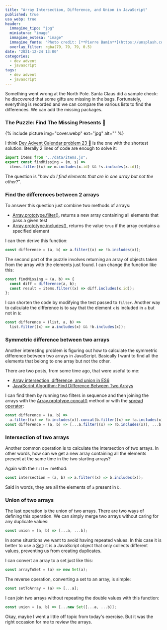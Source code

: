 ```yaml
---
title: "Array Intersection, Difference, and Union in JavaScript"
published: true
usa_webp: true
header:
  immagine_tipo: "jpg"
  miniatura: "image"
  immagine_estesa: "image"
  immagine_fonte: "Photo credit: [**Pierre Bamin**](https://unsplash.com/@bamin)"
  overlay_filter: rgba(79, 79, 79, 0.5)
date: "2021-12-24 13:00"
categories:
  - dev advent
  - javascript
tags:
  - dev advent
  - javascript
---
```


Something went wrong at the North Pole. Santa Claus did a sample check: he discovered that some gifts are missing in the bags. Fortunately, everything is recorded and we can compare the various lists to find the differences. We can add the missing packages.

### The Puzzle: Find The Missing Presents 🎁

{% include picture img="cover.webp" ext="jpg" alt="" %}

I think [Dev Advent Calendar problem 23 🎅](<(https://github.com/devadvent/puzzle-23)>) is the one with the shortest solution: literally 2 lines of code are enough to solve it:

```js
import items from "../data/items.js";
export const findMissing = (m, s) =>
  items.filter((x) => m.includes(x.id) && !s.includes(x.id));
```

The question is "_how do I find elements that are in one array but not the other?_".

### Find the differences between 2 arrays

To answer this question just combine two methods of arrays:

- [Array.prototype.filter()](https://developer.mozilla.org/en-US/docs/Web/JavaScript/Reference/Global_Objects/Array/filter), returns a new array containing all elements that pass a given test
- [Array.prototype.includes()](https://developer.mozilla.org/en-US/docs/Web/JavaScript/Reference/Global_Objects/Array/includes), returns the value `true` if the array contains a specified element

I can then derive this function:

```js
const difference = (a, b) => a.filter((x) => !b.includes(x));
```

The second part of the puzzle involves returning an array of objects taken from the array with the elements just found. I can change the function like this:

```js
const findMissing = (a, b) => {
  const diff = difference(a, b);
  const result = items.filter((x) => diff.includes(x.id));
};
```

I can shorten the code by modifying the test passed to `filter`. Another way to calculate the difference is to say that the element `x` is included in `a` but not in `b`:

```js
const difference = (list, a, b) =>
  list.filter((x) => a.includes(x) && !b.includes(x));
```

### Symmetric difference between two arrays

Another interesting problem is figuring out how to calculate the symmetric difference between two arrays in JavaScript. Basically I want to find all the elements that belong to one array but not the other.

There are two posts, from some time ago, that were useful to me:

- [Array intersection, difference, and union in ES6](https://medium.com/@alvaro.saburido/set-theory-for-arrays-in-es6-eb2f20a61848)
- [JavaScript Algorithm: Find Difference Between Two Arrays](https://javascript.plainenglish.io/javascript-algorithm-find-difference-between-two-arrays-ed8df86c4924)

I can find them by running two filters in sequence and then joining the arrays with the [Array.prototype.concat()](https://developer.mozilla.org/en-US/docs/Web/JavaScript/Reference/Global_Objects/Array/concat) method or with the [spread operator](https://developer.mozilla.org/en-US/docs/Web/JavaScript/Reference/Operators/Spread_syntax):

```js
const difference = (a, b) =>
  a.filter((x) => !b.includes(x)).concat(b.filter((x) => !a.includes(x)));
const difference = (a, b) => [...a.filter((x) => !b.includes(x)), ...b.filter((x) => !a.includes(x));
```

### Intersection of two arrays

Another common operation is to calculate the intersection of two arrays. In other words, how can we get a new array containing all the elements present at the same time in the two starting arrays?

Again with the `filter` method:

```js
const intersection = (a, b) => a.filter((x) => b.includes(x));
```

Said in words, they are all the elements of `a` present in `b`.

### Union of two arrays

The last operation is the union of two arrays. There are two ways of defining this operation. We can simply merge two arrays without caring for any duplicate values:

```js
const union = (a, b) => [...a, ...b];
```

In some situations we want to avoid having repeated values. In this case it is better to use a [Set](https://developer.mozilla.org/en-US/docs/Web/JavaScript/Reference/Global_Objects/Set): it is a JavaScript object that only collects different values, preventing us from creating duplicates.

I can convert an array to a set just like this:

```js
const arrayToSet = (a) => new Set(a);
```

The reverse operation, converting a set to an array, is simple:

```js
const setToArray = (a) => [...a];
```

I can join two arrays without repeating the double values ​​with this function:

```js
const union = (a, b) => [...new Set([...a, ...b)];
```

Okay, maybe I went a little off topic from today's exercise. But it was the right occasion for me to review the arrays.

